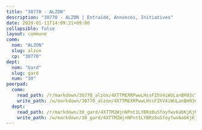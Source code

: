 ```yaml
---
title: "30770 - ALZON"
description: "30770 - ALZON | Entraide, Annonces, Initiatives"
date: 2020-01-11T14:09:21+09:00
collapsible: false
layout: commune
comm:
  nom: "ALZON"
  slug: alzon
  cp: "30770"
dept:
  nom: "Gard"
  slug: gard
  num: "30"
peerpad:
  comm:
    read_path: /r/markdown/30770_alzon/4XTTMEXRPwwLHssFZhV4iWULanBH93cTbZYNWqqoCkDDZ8yZw
    write_path: /w/markdown/30770_alzon/4XTTMEXRPwwLHssFZhV4iWULanBH93cTbZYNWqqoCkDDZ8yZw-K3TgURuKN27T7gh8nFjhGDhhk5yweSzwDSYaEv8sFdfP3t9zewx2xhEZxVn5vDjpdGmsgY3WBAm9pd7yEE1SFHrSXcKzQNMGnLbH4HBvWJfqgXvYrRkgdFa557TxfcVWqd66iiX7
  dept:
    read_path: /r/markdown/30_gard/4XTTM2WjnNPnt1LYBRz8uSfoyfwv6abKjKjNdBGxuvymmgvkj
    write_path: /w/markdown/30_gard/4XTTM2WjnNPnt1LYBRz8uSfoyfwv6abKjKjNdBGxuvymmgvkj-K3TgUpCvFefN2LRJ7huXqVovWWqmjJgEMWkVs9s4fhfrGjyZZK9z4gxyddycCKs6S9BWFUcJqqZYCKuxj79SWNiGiob7Xchr25rMmkVQhAFrAwBxAqY3T99GTsQfKxLrXrnx3pGK
---
```


